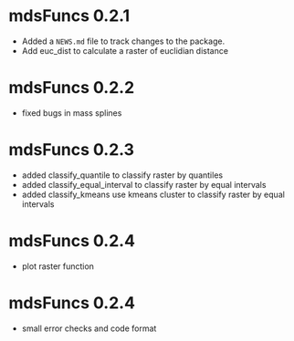 # mdsFuncs 0.2.1
* Added a `NEWS.md` file to track changes to the package.
* Add euc_dist to calculate a raster of euclidian distance 
# mdsFuncs 0.2.2
* fixed bugs in mass splines 
# mdsFuncs 0.2.3
* added classify_quantile to classify raster by quantiles
* added classify_equal_interval to classify raster by equal intervals
* added classify_kmeans use kmeans cluster to classify raster by equal intervals
# mdsFuncs 0.2.4
* plot raster function
# mdsFuncs 0.2.4
* small error checks and code format

